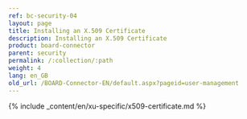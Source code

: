 ```yaml
---
ref: bc-security-04
layout: page
title: Installing an X.509 Certificate
description: Installing an X.509 Certificate
product: board-connector
parent: security
permalink: /:collection/:path
weight: 4
lang: en_GB
old_url: /BOARD-Connector-EN/default.aspx?pageid=user-management
---
```

{% include _content/en/xu-specific/x509-certificate.md %}

